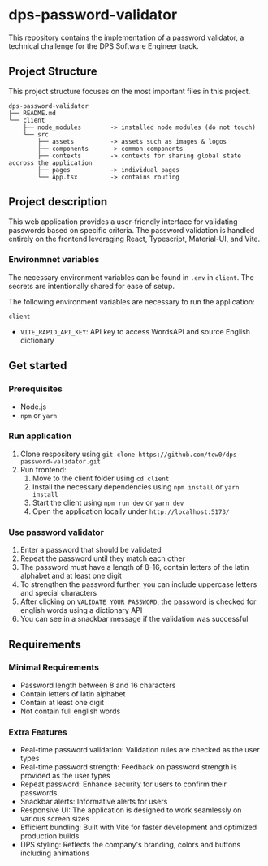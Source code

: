 # dps-password-validator

This repository contains the implementation of a password validator, a technical challenge for the DPS Software Engineer track.

## Project Structure

This project structure focuses on the most important files in this project.

```
dps-password-validator
├── README.md
└── client
    ├── node_modules        -> installed node modules (do not touch)
    └── src
        ├── assets          -> assets such as images & logos
        ├── components      -> common components
        ├── contexts        -> contexts for sharing global state accross the application
        ├── pages           -> individual pages
        └── App.tsx         -> contains routing
```

## Project description

This web application provides a user-friendly interface for validating passwords based on specific criteria. The password validation is handled entirely on the frontend leveraging React, Typescript, Material-UI, and Vite.

### Environmnet variables

The necessary environment variables can be found in `.env` in `client`. The secrets are intentionally shared for ease of setup.

The following environment variables are necessary to run the application:

`client`

- `VITE_RAPID_API_KEY`: API key to access WordsAPI and source English dictionary

## Get started

### Prerequisites

- Node.js
- `npm` or `yarn`

### Run application

1. Clone respository using `git clone https://github.com/tcw0/dps-password-validator.git`
2. Run frontend:
   1. Move to the client folder using `cd client`
   2. Install the necessary dependencies using `npm install` or `yarn install`
   3. Start the client using `npm run dev` or `yarn dev`
   4. Open the application locally under `http://localhost:5173/`

### Use password validator
1. Enter a password that should be validated
2. Repeat the password until they match each other
3. The password must have a length of 8-16, contain letters of the latin alphabet and at least one digit
4. To strengthen the password further, you can include uppercase letters and special characters
5. After clicking on `VALIDATE YOUR PASSWORD`, the password is checked for english words using a dictionary API
6. You can see in a snackbar message if the validation was successful


## Requirements

### Minimal Requirements
- Password length between 8 and 16 characters
- Contain letters of latin alphabet 
- Contain at least one digit
- Not contain full english words

### Extra Features
- Real-time password validation: Validation rules are checked as the user types
- Real-time password strength: Feedback on password strength is provided as the user types
- Repeat password: Enhance security for users to confirm their passwords
- Snackbar alerts: Informative alerts for users
- Responsive UI: The application is designed to work seamlessly on various screen sizes
- Efficient bundling: Built with Vite for faster development and optimized production builds
- DPS styling: Reflects the company's branding, colors and buttons including animations